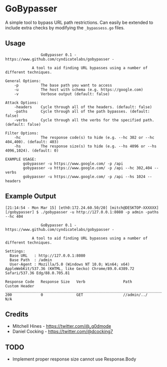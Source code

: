 # GoBypasser

A simple tool to bypass URL path restrictions. Can easily be extended to include extra checks by modifying the `_bypassess.go` files.

## Usage

```
                GoBypasser 0.1 - https://www.github.com/cyndicatelabs/gobypasser -

            A tool to aid finding URL bypasses using a number of different techniques.

General Options:
    -p          The base path you want to access
    -u          The host with schema (e.g. https://google.com)
    -v          Verbose output (default: false)

Attack Options:
    -headers    Cycle through all of the headers. (default: false)
    -paths      Cycle through all of the path bypasses. (default: false)
    -verbs      Cycle through all the verbs for the specified path. (default: false)

Filter Options:
    -hc         The response code(s) to hide (e.g. --hc 302 or --hc 404,400). (default: 403)
    -hs         The response size(s) to hide (e.g. --hs 4096 or --hs 4096,1024). (default: 0)

EXAMPLE USAGE:
        gobypasser -u https://www.google.com/ -p /api
        gobypasser -u https://www.google.com/ -p /api --hc 302,404 --verbs
        gobypasser -u https://www.google.com/ -p /api --hs 1024 --headers

```

## Example Output

```
[21:14:54 - Mon Mar 15] [eth0:172.24.60.50/20] [mitch@DESKTOP-XXXXXX]
[/gobypasser] $ ./gobypasser -u http://127.0.0.1:8080 -p admin -paths --hc 404

                GoBypasser 0.1 - https://www.github.com/cyndicatelabs/gobypasser -

            A tool to aid finding URL bypasses using a number of different techniques.
            
Settings:
  Base URL   : http://127.0.0.1:8080
  Base Path  : /admin
  User-Agent : Mozilla/5.0 (Windows NT 10.0; Win64; x64) AppleWebKit/537.36 (KHTML, like Gecko) Chrome/89.0.4389.72 Safari/537.36 Edg/88.0.705.81

Response Code   Response Size   Verb                 Path                                                                                       Custom Header
__________________________________________________________________________________________________________________________________________________________________________
200             0               GET                  //admin/../                                                                                N/A
```

## Credits

* Mitchell Hines - https://twitter.com/@_g0dmode
* Daniel Cocking - https://twitter.com/@dcocking7

## TODO

* Implement proper response size cannot use Response.Body
